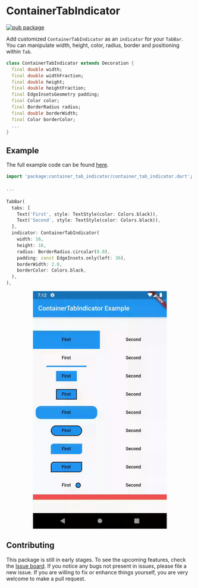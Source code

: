 # ContainerTabIndicator

[![pub package](https://img.shields.io/pub/v/container_tab_indicator.svg)](https://pub.dev/packages/container_tab_indicator)

Add customized `ContainerTabIndicator` as an `indicator` for your `TabBar`. You can manipulate width, height, color, radius, border and positioning within `Tab`.

```dart
class ContainerTabIndicator extends Decoration {
  final double width;
  final double widthFraction;
  final double height;
  final double heightFraction;
  final EdgeInsetsGeometry padding;
  final Color color;
  final BorderRadius radius;
  final double borderWidth;
  final Color borderColor;
  ...
}
```

## Example

The full example code can be found [here](https://github.com/slovnicki/container_tab_indicator/tree/master/example).

```dart
import 'package:container_tab_indicator/container_tab_indicator.dart';

...

TabBar(
  tabs: [
    Text('First', style: TextStyle(color: Colors.black)),
    Text('Second', style: TextStyle(color: Colors.black)),
  ],
  indicator: ContainerTabIndicator(
    width: 16,
    height: 16,
    radius: BorderRadius.circular(8.0),
    padding: const EdgeInsets.only(left: 36),
    borderWidth: 2.0,
    borderColor: Colors.black,
  ),
),
```

<p align="center">
<img src="https://raw.githubusercontent.com/slovnicki/container_tab_indicator/master/doc/assets/example.gif" alt="example" width="360">
</p>

## Contributing

This package is still in early stages. To see the upcoming features, check the [Issue board](https://github.com/slovnicki/container_tab_indicator/issues). If you notice any bugs not present in issues, please file a new issue. If you are willing to fix or enhance things yourself, you are very welcome to make a pull request.
